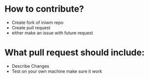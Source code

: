 # How to contribute?
- Create fork of iniwm repo
- Create pull request
- either make an issue with future request

# What pull request should include:
- Describe Changes
- Test on your own machine make sure it work

